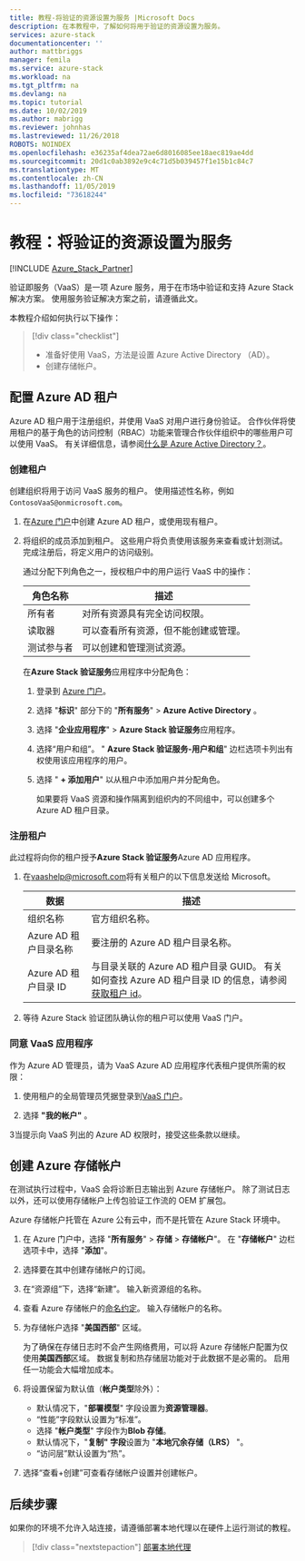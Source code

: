 ```yaml
---
title: 教程-将验证的资源设置为服务 |Microsoft Docs
description: 在本教程中，了解如何将用于验证的资源设置为服务。
services: azure-stack
documentationcenter: ''
author: mattbriggs
manager: femila
ms.service: azure-stack
ms.workload: na
ms.tgt_pltfrm: na
ms.devlang: na
ms.topic: tutorial
ms.date: 10/02/2019
ms.author: mabrigg
ms.reviewer: johnhas
ms.lastreviewed: 11/26/2018
ROBOTS: NOINDEX
ms.openlocfilehash: e36235af4dea72ae6d8016085ee18aec819ae4dd
ms.sourcegitcommit: 20d1c0ab3892e9c4c71d5b039457f1e15b1c84c7
ms.translationtype: MT
ms.contentlocale: zh-CN
ms.lasthandoff: 11/05/2019
ms.locfileid: "73618244"
---
```

# <a name="tutorial-set-up-resources-for-validation-as-a-service"></a>教程：将验证的资源设置为服务

[!INCLUDE [Azure_Stack_Partner](./includes/azure-stack-partner-appliesto.md)]

验证即服务（VaaS）是一项 Azure 服务，用于在市场中验证和支持 Azure Stack 解决方案。 使用服务验证解决方案之前，请遵循此文。

本教程介绍如何执行以下操作：

> [!div class="checklist"]
> * 准备好使用 VaaS，方法是设置 Azure Active Directory （AD）。
> * 创建存储帐户。

## <a name="configure-an-azure-ad-tenant"></a>配置 Azure AD 租户

Azure AD 租户用于注册组织，并使用 VaaS 对用户进行身份验证。 合作伙伴将使用租户的基于角色的访问控制（RBAC）功能来管理合作伙伴组织中的哪些用户可以使用 VaaS。 有关详细信息，请参阅[什么是 Azure Active Directory？](https://docs.microsoft.com/azure/active-directory/fundamentals/active-directory-whatis)。

### <a name="create-a-tenant"></a>创建租户

创建组织将用于访问 VaaS 服务的租户。 使用描述性名称，例如 `ContosoVaaS@onmicrosoft.com`。

1. 在[Azure 门户](https://portal.azure.com)中创建 Azure AD 租户，或使用现有租户。 <!-- For instructions on creating new Azure AD tenants, see [Get started with Azure AD](https://docs.microsoft.com/azure/active-directory/get-started-azure-ad). -->

2. 将组织的成员添加到租户。 这些用户将负责使用该服务来查看或计划测试。 完成注册后，将定义用户的访问级别。

    通过分配下列角色之一，授权租户中的用户运行 VaaS 中的操作：

    | 角色名称 | 描述 |
    |---------------------|------------------------------------------|
    | 所有者 | 对所有资源具有完全访问权限。 |
    | 读取器 | 可以查看所有资源，但不能创建或管理。 |
    | 测试参与者 | 可以创建和管理测试资源。 |

    在**Azure Stack 验证服务**应用程序中分配角色：

   1. 登录到 [Azure 门户](https://portal.azure.com)。
   2. 选择 "**标识**" 部分下的 "**所有服务**" > **Azure Active Directory** 。
   3. 选择 "**企业应用程序**" > **Azure Stack 验证服务**应用程序。
   4. 选择“用户和组”。 " **Azure Stack 验证服务-用户和组**" 边栏选项卡列出有权使用该应用程序的用户。
   5. 选择 " **+ 添加用户**" 以从租户中添加用户并分配角色。

      如果要将 VaaS 资源和操作隔离到组织内的不同组中，可以创建多个 Azure AD 租户目录。

### <a name="register-your-tenant"></a>注册租户

此过程将向你的租户授予**Azure Stack 验证服务**Azure AD 应用程序。

1. 在[vaashelp@microsoft.com](mailto:vaashelp@microsoft.com)将有关租户的以下信息发送给 Microsoft。

    | 数据 | 描述 |
    |--------------------------------|---------------------------------------------------------------------------------------------|
    | 组织名称 | 官方组织名称。 |
    | Azure AD 租户目录名称 | 要注册的 Azure AD 租户目录名称。 |
    | Azure AD 租户目录 ID | 与目录关联的 Azure AD 租户目录 GUID。 有关如何查找 Azure AD 租户目录 ID 的信息，请参阅[获取租户 id](https://docs.microsoft.com/azure/azure-resource-manager/resource-group-create-service-principal-portal#get-values-for-signing-in)。 |

2. 等待 Azure Stack 验证团队确认你的租户可以使用 VaaS 门户。

### <a name="consent-to-the-vaas-application"></a>同意 VaaS 应用程序

作为 Azure AD 管理员，请为 VaaS Azure AD 应用程序代表租户提供所需的权限：

1. 使用租户的全局管理员凭据登录到[VaaS 门户](https://azurestackvalidation.com/)。 

2. 选择 **"我的帐户"** 。

3当提示向 VaaS 列出的 Azure AD 权限时，接受这些条款以继续。

## <a name="create-an-azure-storage-account"></a>创建 Azure 存储帐户

在测试执行过程中，VaaS 会将诊断日志输出到 Azure 存储帐户。 除了测试日志以外，还可以使用存储帐户上传包验证工作流的 OEM 扩展包。

Azure 存储帐户托管在 Azure 公有云中，而不是托管在 Azure Stack 环境中。

1. 在 Azure 门户中，选择 "**所有服务**" > **存储** > **存储帐户**"。 在 "**存储帐户**" 边栏选项卡中，选择 "**添加**"。

2. 选择要在其中创建存储帐户的订阅。

3. 在“资源组”下，选择“新建”。 输入新资源组的名称。

4. 查看 Azure 存储帐户的[命名约定](/azure/cloud-adoption-framework/ready/azure-best-practices/naming-and-tagging#storage)。 输入存储帐户的名称。

5. 为存储帐户选择 "**美国西部**" 区域。

    为了确保在存储日志时不会产生网络费用，可以将 Azure 存储帐户配置为仅使用**美国西部**区域。 数据复制和热存储层功能对于此数据不是必需的。 启用任一功能会大幅增加成本。

6. 将设置保留为默认值（**帐户类型**除外）：

    - 默认情况下，"**部署模型**" 字段设置为**资源管理器**。
    - “性能”字段默认设置为“标准”。
    - 选择 "**帐户类型**" 字段作为**Blob 存储**。
    - 默认情况下，"**复制" 字段**设置为 "**本地冗余存储（LRS）** "。
    - “访问层”默认设置为“热”。

7. 选择“查看+创建”可查看存储帐户设置并创建帐户。

## <a name="next-steps"></a>后续步骤

如果你的环境不允许入站连接，请遵循部署本地代理以在硬件上运行测试的教程。

> [!div class="nextstepaction"]
> [部署本地代理](azure-stack-vaas-local-agent.md)
